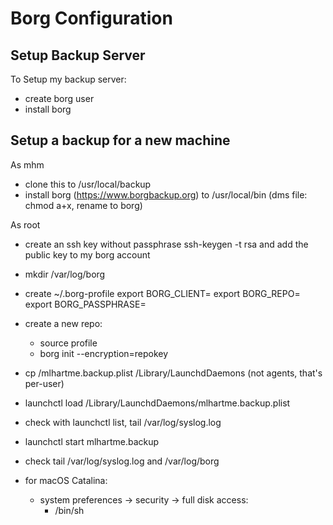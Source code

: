 # Borg Configuration

## Setup Backup Server

To Setup my backup server:

* create borg user
* install borg


## Setup a backup for a new machine

As mhm
* clone this to /usr/local/backup
* install borg (https://www.borgbackup.org) to /usr/local/bin 
  (dms file: chmod a+x, rename to borg)

As root
* create an ssh key without passphrase
    ssh-keygen -t rsa
  and add the public key to my borg account
* mkdir /var/log/borg
* create ~/.borg-profile
    export BORG_CLIENT=<yourhostname>
    export BORG_REPO=<your repo>
    export BORG_PASSPHRASE=<yours>
* create a new repo:
  * source profile
  * borg init --encryption=repokey
* cp <gitclone>/mlhartme.backup.plist /Library/LaunchdDaemons (not agents, that's per-user)
* launchctl load /Library/LaunchdDaemons/mlhartme.backup.plist
* check with launchctl list, tail /var/log/syslog.log
* launchctl start mlhartme.backup
* check tail /var/log/syslog.log and /var/log/borg

* for macOS Catalina:
  * system preferences -> security -> full disk access:
    * /bin/sh
